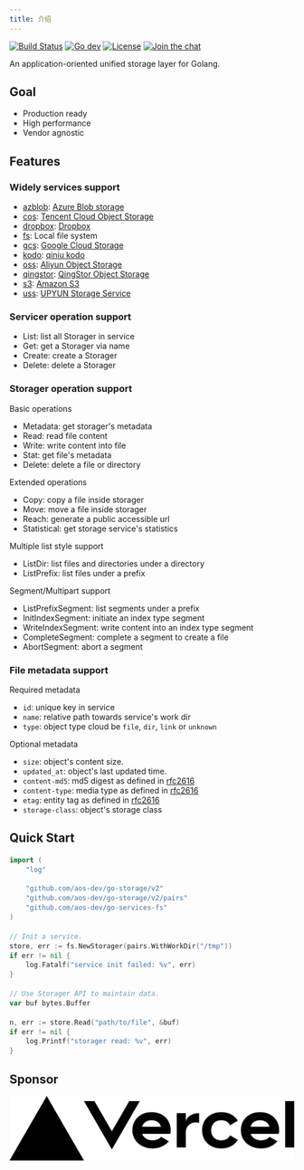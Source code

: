 ```yaml
---
title: 介绍
---
```


[![Build Status](https://github.com/aos-dev/go-storage/workflows/Unittest/badge.svg?branch=master)](https://github.com/aos-dev/go-storage/actions?query=workflow%3AUnittest) [![Go dev](https://godoc.org/github.com/aos-dev/go-storage?status.svg)](https://godoc.org/github.com/aos-dev/go-storage) [![License](https://img.shields.io/badge/license-apache%20v2-blue.svg)](https://github.com/Xuanwo/storage/blob/master/LICENSE) [![Join the chat](https://img.shields.io/badge/chat-online-blue?style=flat&logo=zulip)](https://aos-dev.zulipchat.com/join/c3sqj64sp53tlau7oojg3yll/)

An application-oriented unified storage layer for Golang.

## Goal

- Production ready
- High performance
- Vendor agnostic

## Features

### Widely services support

- [azblob](docs/go-storage/services/azblob/): [Azure Blob storage](https://docs.microsoft.com/en-us/azure/storage/blobs/)
- [cos](docs/go-storage/services/cos/): [Tencent Cloud Object Storage](https://cloud.tencent.com/product/cos)
- [dropbox](docs/go-storage/services/dropbox/): [Dropbox](https://www.dropbox.com)
- [fs](docs/go-storage/services/fs/): Local file system
- [gcs](docs/go-storage/services/gcs/): [Google Cloud Storage](https://cloud.google.com/storage/)
- [kodo](docs/go-storage/services/kodo/): [qiniu kodo](https://www.qiniu.com/products/kodo)
- [oss](docs/go-storage/services/oss/): [Aliyun Object Storage](https://www.aliyun.com/product/oss)
- [qingstor](docs/go-storage/services/qingstor/): [QingStor Object Storage](https://www.qingcloud.com/products/qingstor/)
- [s3](docs/go-storage/services/s3/): [Amazon S3](https://aws.amazon.com/s3/)
- [uss](docs/go-storage/services/uss/): [UPYUN Storage Service](https://www.upyun.com/products/file-storage)

### Servicer operation support

- List: list all Storager in service
- Get: get a Storager via name
- Create: create a Storager
- Delete: delete a Storager

### Storager operation support

Basic operations

- Metadata: get storager's metadata
- Read: read file content
- Write: write content into file
- Stat: get file's metadata
- Delete: delete a file or directory

Extended operations

- Copy: copy a file inside storager
- Move: move a file inside storager
- Reach: generate a public accessible url
- Statistical: get storage service's statistics

Multiple list style support

- ListDir: list files and directories under a directory
- ListPrefix: list files under a prefix

Segment/Multipart support

- ListPrefixSegment: list segments under a prefix
- InitIndexSegment: initiate an index type segment
- WriteIndexSegment: write content into an index type segment
- CompleteSegment: complete a segment to create a file
- AbortSegment: abort a segment

### File metadata support

Required metadata

- `id`: unique key in service
- `name`: relative path towards service's work dir
- `type`: object type cloud be `file`, `dir`, `link` or `unknown`

Optional metadata

- `size`: object's content size.
- `updated_at`: object's last updated time.
- `content-md5`: md5 digest as defined in [rfc2616](https://tools.ietf.org/html/rfc2616#section-14.15)
- `content-type`: media type as defined in [rfc2616](https://tools.ietf.org/html/rfc2616#section-14.17)
- `etag`: entity tag as defined in [rfc2616](https://tools.ietf.org/html/rfc2616#section-14.19)
- `storage-class`: object's storage class

## Quick Start

```go
import (
    "log"

    "github.com/aos-dev/go-storage/v2"
    "github.com/aos-dev/go-storage/v2/pairs"
    "github.com/aos-dev/go-services-fs"
)

// Init a service.
store, err := fs.NewStorager(pairs.WithWorkDir("/tmp"))
if err != nil {
    log.Fatalf("service init failed: %v", err)
}

// Use Storager API to maintain data.
var buf bytes.Buffer

n, err := store.Read("path/to/file", &buf)
if err != nil {
    log.Printf("storager read: %v", err)
}
```

## Sponsor

<a href="https://vercel.com?utm_source=aos-dev&utm_campaign=oss">
    <img src="/img/vercel_logo_dark.svg" />
</a>

